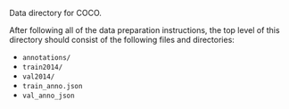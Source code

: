 Data directory for COCO.

After following all of the data preparation instructions, the top level of this directory should consist of the following files and directories:
* `annotations/`
* `train2014/`
* `val2014/`
* `train_anno.json`
* `val_anno_json`